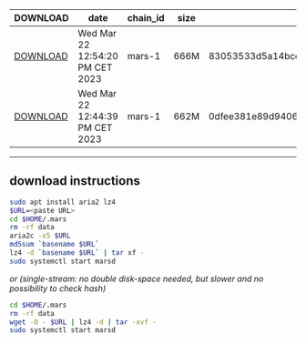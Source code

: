 | DOWNLOAD | date | chain_id | size | checksum |
| -------- | ---- | -------- | ---- | -------- |
| [DOWNLOAD](https://quicksync.ccvalidators.com/SNAPSHOTS/mars-1_735587.tar.lz4) | Wed Mar 22 12:54:20 PM CET 2023 | mars-1 | 666M | 83053533d5a14bcef9e14e9e92e936d0fe557a9ca211c8eeedd4356720b3d7f7 |
| [DOWNLOAD](https://quicksync.ccvalidators.com/SNAPSHOTS/mars-1_735482.tar.lz4) | Wed Mar 22 12:44:39 PM CET 2023 | mars-1 | 662M | 0dfee381e89d9406999c743de73b5dcd69437c049622fa68398c5d4c7d9aeb5c |
 
---
## download instructions
 
```sh
sudo apt install aria2 lz4
$URL=<paste URL>
cd $HOME/.mars
rm -rf data
aria2c -x5 $URL
md5sum `basename $URL`
lz4 -d `basename $URL` | tar xf -
sudo systemctl start marsd
```
*or (single-stream: no double disk-space needed, but slower and no possibility to check hash)*
```sh
cd $HOME/.mars
rm -rf data
wget -O - $URL | lz4 -d | tar -xvf -
sudo systemctl start marsd
```
